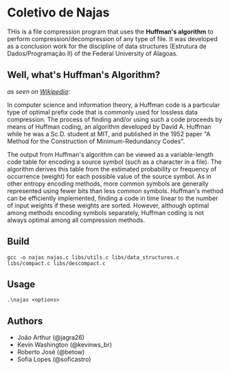 
# Coletivo de Najas

THis is a file compression program that uses the **Huffman's algorithm** to perform compression/decompression of any type of file. It was developed as a conclusion work for the discipline of data structures (Estrutura de Dados/Programação II) of the Federal University of Alagoas.

## Well, what's Huffman's Algorithm?
*as seen on [Wikipedia](https://en.wikipedia.org/wiki/Huffman_coding)*:

In computer science and information theory, a Huffman code is a particular type of optimal prefix code that is commonly used for lossless data compression. The process of finding and/or using such a code proceeds by means of Huffman coding, an algorithm developed by David A. Huffman while he was a Sc.D. student at MIT, and published in the 1952 paper "A Method for the Construction of Minimum-Redundancy Codes".

The output from Huffman's algorithm can be viewed as a variable-length code table for encoding a source symbol (such as a character in a file). The algorithm derives this table from the estimated probability or frequency of occurrence (weight) for each possible value of the source symbol. As in other entropy encoding methods, more common symbols are generally represented using fewer bits than less common symbols. Huffman's method can be efficiently implemented, finding a code in time linear to the number of input weights if these weights are sorted. However, although optimal among methods encoding symbols separately, Huffman coding is not always optimal among all compression methods.

## Build
    gcc -o najas najas.c libs/utils.c libs/data_structures.c libs/compact.c libs/descompact.c
## Usage
    .\najas <options>

## Authors
* João Arthur (@jagra26)
* Kevin Washington (@kevinws_br)
* Roberto José (@betow)
* Sofia Lopes (@soficastro)
